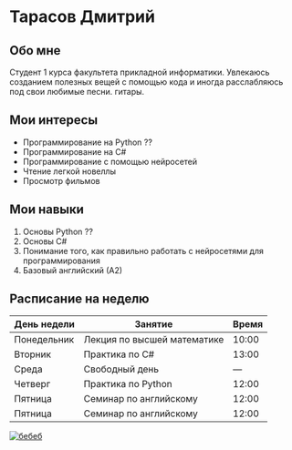 # Тарасов Дмитрий
## Обо мне
Студент 1 курса факультета прикладной информатики. Увлекаюсь созданием полезных вещей с
помощью кода и иногда расслабляюсь под свои любимые песни.
гитары.
## Мои интересы
- Программирование на Python ??
- Программирование на С#
- Программирование с помощью нейросетей
- Чтение легкой новеллы
- Просмотр фильмов
## Мои навыки
1. Основы Python ??
2. Основы С#
3. Понимание того, как правильно работать с нейросетями для программирования
4. Базовый английский (А2)
## Расписание на неделю
| День недели | Занятие | Время |
|---------------|-----------------------------|-----------|
| Понедельник | Лекция по высшей математике | 10:00 |
| Вторник | Практика по С# | 13:00 |
| Среда | Свободный день | — |
| Четверг | Практика по Python | 12:00 |
| Пятница | Семинар по английскому | 12:00 |
| Пятница | Семинар по английскому | 12:00 |
[![бебеб](https://fotkiflo.ru/wp-content/uploads/milye-kotiki-v-shapochkakh-5.webp "бебеб")](http://fotkiflo.ru/wp-content/uploads/milye-kotiki-v-shapochkakh-5.webp "бебеб")
